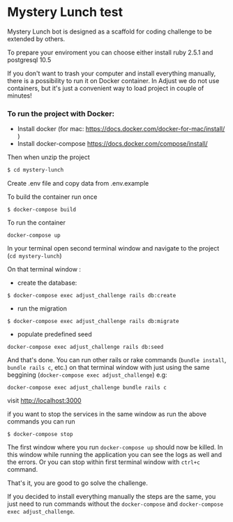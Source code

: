 # Mystery Lunch test

Mystery Lunch bot is designed as a scaffold for coding challenge to be extended by others.

To prepare your enviroment you can choose either install ruby 2.5.1 and postgresql 10.5

If you don't want to trash your computer and install everything manually, there is a possibility to run it on Docker container. In Adjust we do not use containers, but it's just a convenient way to load project in couple of minutes!

### To run the project with Docker:
* Install docker (for mac: https://docs.docker.com/docker-for-mac/install/ )
* Install docker-compose https://docs.docker.com/compose/install/

Then when unzip the project
```sh
$ cd mystery-lunch
```
Create .env file and copy data from .env.example

To build the container run once
```
$ docker-compose build
```

To run the container

```
docker-compose up
```

In your terminal open second terminal window and navigate to the project (`cd mystery-lunch`)

On that terminal window :
* create the database:
```
$ docker-compose exec adjust_challenge rails db:create
```

*  run the migration
```
$ docker-compose exec adjust_challenge rails db:migrate
```
* populate predefined seed
```
docker-compose exec adjust_challenge rails db:seed
```

And that's done. You can run other rails or rake commands (`bundle install`, `bundle rails c`, etc.) on that terminal window with just using the  same beggining (`docker-compose exec adjust_challenge`) e.g:
```
docker-compose exec adjust_challenge bundle rails c
```

visit [http://localhost:3000](http://localhost:3000)


if you want to stop the services in the same window as run the above commands you can run

```
$ docker-compose stop
```

The first window where you run `docker-compose up` should now be killed. In
this window while running the application you can see the logs as well and the errors.
Or you can stop within first terminal window with `ctrl+c` command.

That's it, you are good to go solve the challenge.

If you decided to install everything manually the steps are the same, you just need to run commands without the `docker-compose` and `docker-compose exec adjust_challenge`.

